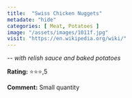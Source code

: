 ```yaml
---
title:  "Swiss Chicken Nuggets"
metadate: "hide"
categories: [ Meat, Potatoes ]
image: "/assets/images/1011f.jpg"
visit: "https://en.wikipedia.org/wiki/"
---
```


_-- with relish sauce and baked potatoes_

**Rating:** ⭐️⭐️⭐️,5  
  
**Comment:** Small quantity
